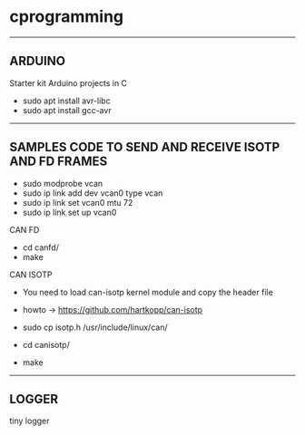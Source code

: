 # cprogramming
-------
ARDUINO
-------
Starter kit Arduino projects in C
- sudo apt install avr-libc
- sudo apt install gcc-avr


----------------------------------------------------
SAMPLES CODE TO SEND AND RECEIVE ISOTP AND FD FRAMES
----------------------------------------------------

- sudo modprobe vcan
- sudo ip link add dev vcan0 type vcan
- sudo ip link set vcan0 mtu 72
- sudo ip link set up vcan0

CAN FD
- cd canfd/
- make

CAN ISOTP
- You need to load can-isotp kernel module and copy the header file
- howto -> https://github.com/hartkopp/can-isotp

- sudo cp isotp.h /usr/include/linux/can/
- cd canisotp/
- make


------
LOGGER
------
tiny logger
